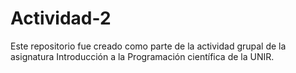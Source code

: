 # Actividad-2
Este repositorio fue creado como parte de la actividad grupal de la asignatura Introducción a la Programación científica de la UNIR.
